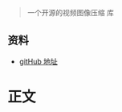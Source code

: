 > 一个开源的视频图像压缩 库
## 资料
* [gitHub 地址](https://github.com/Tourenathan-G5organisation/SiliCompressor) 
# 正文 
